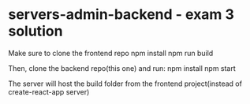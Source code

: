 # servers-admin-backend - exam 3 solution
Make sure to clone the frontend repo
npm install
npm run build

Then, clone the backend repo(this one) and run:
npm install
npm start

The server will host the build folder from the frontend project(instead of create-react-app server)

